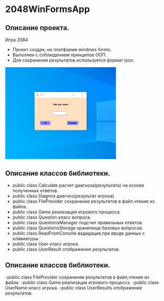 
# 2048WinFormsApp
## Описание проекта.

Игра 2084 
- Проект создан, на платформе windows forms. 
- Выполнен с соблюдением принципов ООП. 
- Для сохранения результатов используется формат json.

<p><img src="https://github.com/Alex-Tairov/Game2048/blob/master/2048WindowsFormsApp/pictures/2048.gif" width=70%></p>

## Описание классов библиотеки.
- public class Calculate расчет диагноза(результата) на основе полученных ответов.
- public class Diagnos диагноз(результат игрока).
- public class FileProvider сохранение результатов в файл,чтение из файла.
- public class Game реализация игрового процесса.
- public class Question класс вопроса.
- public class QuestionsManager подсчет правильных ответов.
- public class QuestionsStorage хранилище базовых вопросов.
- public class ReadFromConsole вадидация,при вводе данных с клавиатуры.
- public class User класс игрока.
- public class UserResult отображение результатов.


## Описание классов библиотеки.
-public class FileProvider сохранение результатов в файл,чтение из файла.
-public class Game реализация игрового процесса.
-public class UserName класс игрока.
-public class UserResults отображение результатов.
